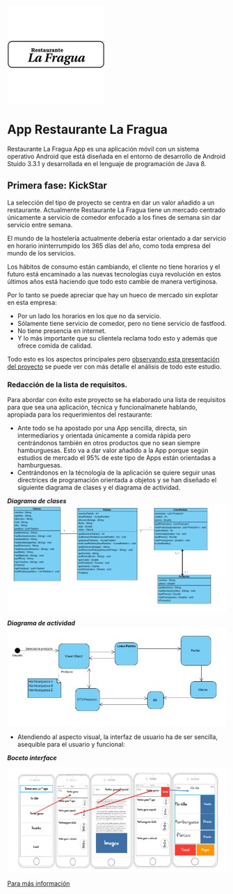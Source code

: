 ![](Imagenes/logo.png)

# App Restaurante La Fragua
Restaurante La Fragua App es una aplicación móvil con un sistema operativo Android que está diseñada en el entorno de 
desarrollo de Android Stuido 3.3.1 y desarrollada en el lenguaje de programación de Java 8.

## Primera fase: KickStar
La selección del tipo de proyecto se centra en dar un valor añadido a un restaurante. Actualmente Restaurante La Fragua 
tiene un mercado centrado únicamente a servicio de comedor enfocado a los fines de semana sin dar servicio entre semana.

El mundo de la hostelería actualmente debería estar orientado a dar servicio en horario ininterrumpido los 365 días del 
año, como toda empresa del mundo de los servicios.

Los hábitos de consumo están cambiando, el cliente no tiene horarios y el futuro está encaminado a las nuevas tecnologías 
cuya revolución en estos últimos años está haciendo que todo esto cambie de manera vertiginosa.

Por lo tanto se puede apreciar que hay un hueco de mercado sin explotar en esta empresa: 
* Por un lado los horarios en los que no da servicio.
* Sólamente tiene servicio de comedor, pero no tiene servicio de fastfood.
* No tiene presencia en internet.
* Y lo más importante que su clientela reclama todo esto y además que ofrece comida de calidad.

Todo esto es los aspectos principales pero [observando esta presentación del proyecto](Presentacion/PresentacionAppRestLaFragua.pptx) se puede ver con
más detalle el análisis de todo este estudio.

### Redacción de la lista de requisitos.
Para abordar con éxito este proyecto se ha elaborado una lista de requisitos para que sea
una aplicación, técnica y funcionalmanete hablando, apropiada para los requerimientos del restaurante:
* Ante todo se ha apostado por una App sencilla, directa, sin intermediarios y orientada únicamente a comida rápida pero
centrándonos también en otros productos que no sean siempre hamburguesas. Esto va a dar valor añadido a la App porque según
estudios de mercado el 95% de este tipo de Apps están orientadas a hamburguesas.
* Centrándonos en la técnología de la aplicación se quiere seguir unas directrices de programación orientada a objetos y 
se han diseñado el siguiente diagrama de clases y el diagrama de actividad.

***Diagrama de clases***
![](Diagramas/diagramaClases.PNG)

***Diagrama de actividad***
![](Diagramas/diagramaFlujo.PNG)

* Atendiendo al aspecto visual, la interfaz de usuario ha de ser sencilla, asequible para el usuario y funcional:

***Boceto interface***

![](MockUps/boceto.PNG)

[Para más información ](Diagramas/diagramaClases.PNG)







